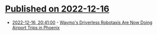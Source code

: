 # [Published on 2022-12-16](index.md)

* [2022-12-16, 20:41:00](https://tech.slashdot.org/story/22/12/16/1620233/waymos-driverless-robotaxis-are-now-doing-airport-trips-in-phoenix?utm_source=rss1.0mainlinkanon&utm_medium=feed) - [Waymo's Driverless Robotaxis Are Now Doing Airport Trips in Phoenix](https://tech.slashdot.org/story/22/12/16/1620233/waymos-driverless-robotaxis-are-now-doing-airport-trips-in-phoenix?utm_source=rss1.0mainlinkanon&utm_medium=feed)
